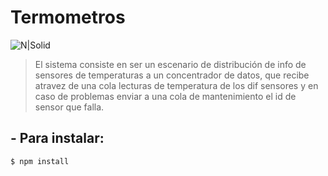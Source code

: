 # Termometros

![N|Solid](http://damiancipolat.com/webFiles/sensores.png)

> El sistema consiste en ser un escenario de distribución de info de sensores de temperaturas a un concentrador de datos, que recibe atravez de una cola
lecturas de temperatura de los dif sensores y en caso de problemas enviar a una cola de mantenimiento el id de sensor que falla.

## - Para instalar:

```sh
$ npm install
```
